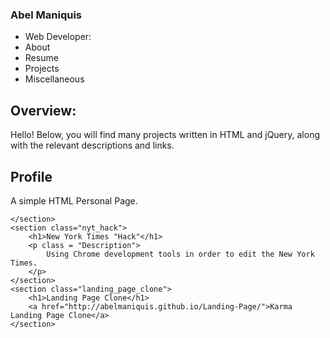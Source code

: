 <!DOCTYPE html>
<!--Using semantic HTML-->
<html lang="en">

<head>
    <meta charset="UTF-8">
    <title>Abel's portfolio</title>
    <link href='https://fonts.googleapis.com/css?family=Gentium+Basic|Open+Sans' rel='stylesheet' type='text/css'>
    <link rel="stylesheet" type="text/css" href="styles.css">
    <link rel="stylesheet" type="text/css" href="normalize.css">
</head>

<body>
    <!--top navigation-->
    <nav class="topnav">
    <section class = "content">
        <h1 class="name">Abel Maniquis</h1>
        <ul class = "links">
            <li class = "title">Web Developer:</li>
            <li>About</li>
            <li>Resume</li>
            <li>Projects</li>
            <li>Miscellaneous</li>
        </ul>
    </section>
    </nav>
<!---->
    <section class = "overview">
        <h1>Overview:</h1>
        <p>Hello! Below, you will find many 
        projects written in HTML and jQuery, along with the relevant descriptions and links.</p>
    </section>
<!--Projects-->
    <section class="profile">
        <h1>Profile</h1>
        <p class = "Description">
            A simple HTML Personal Page.
        </p>
        <div id="profile-screenshot"></div>
        
    </section>
    <section class="nyt_hack">
        <h1>New York Times "Hack"</h1>
        <p class = "Description">
            Using Chrome development tools in order to edit the New York Times.
        </p>
    </section>
    <section class="landing_page_clone">
        <h1>Landing Page Clone</h1>
        <a href="http://abelmaniquis.github.io/Landing-Page/">Karma Landing Page Clone</a>
    </section>
</body>